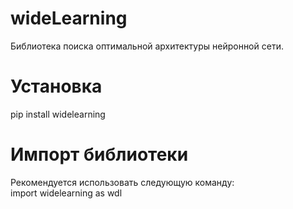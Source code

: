 # wideLearning
Библиотека поиска оптимальной архитектуры нейронной сети.

# Установка
pip install widelearning

# Импорт библиотеки
Рекомендуется использовать следующую команду:  
import widelearning as wdl 

